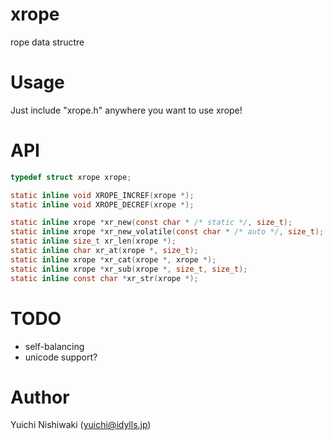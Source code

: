 # xrope

rope data structre

# Usage

Just include "xrope.h" anywhere you want to use xrope!

# API

```c
typedef struct xrope xrope;

static inline void XROPE_INCREF(xrope *);
static inline void XROPE_DECREF(xrope *);

static inline xrope *xr_new(const char * /* static */, size_t);
static inline xrope *xr_new_volatile(const char * /* auto */, size_t);
static inline size_t xr_len(xrope *);
static inline char xr_at(xrope *, size_t);
static inline xrope *xr_cat(xrope *, xrope *);
static inline xrope *xr_sub(xrope *, size_t, size_t);
static inline const char *xr_str(xrope *);
```

# TODO

- self-balancing
- unicode support?

# Author

Yuichi Nishiwaki (yuichi@idylls.jp)
